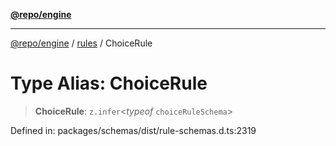 [**@repo/engine**](../../README.md)

---

[@repo/engine](../../modules.md) / [rules](../README.md) / ChoiceRule

# Type Alias: ChoiceRule

> **ChoiceRule**: `z.infer`\<_typeof_ `choiceRuleSchema`\>

Defined in: packages/schemas/dist/rule-schemas.d.ts:2319
